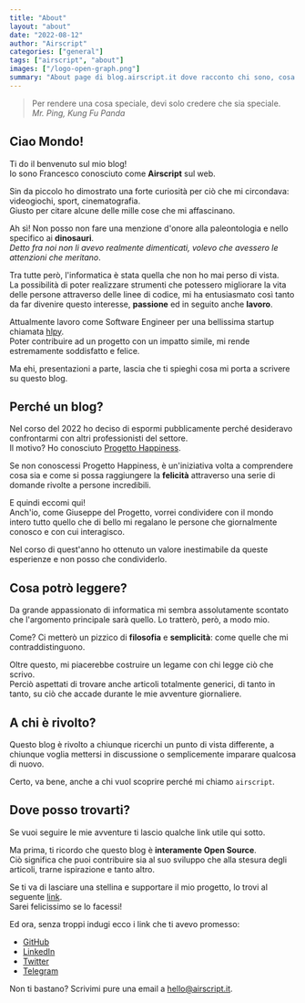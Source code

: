 ```yaml
---
title: "About"
layout: "about"
date: "2022-08-12"
author: "Airscript"
categories: ["general"]
tags: ["airscript", "about"]
images: ["/logo-open-graph.png"]
summary: "About page di blog.airscript.it dove racconto chi sono, cosa faccio e gli obiettivi del blog."
---
```

> Per rendere una cosa speciale, devi solo credere che sia speciale.  
> *Mr. Ping, Kung Fu Panda*

## Ciao Mondo!  
Ti do il benvenuto sul mio blog!  
Io sono Francesco conosciuto come **Airscript** sul web.  

Sin da piccolo ho dimostrato una forte curiosità per ciò che mi circondava: 
videogiochi, sport, cinematografia.  
Giusto per citare alcune delle mille cose che mi affascinano.  

Ah sì! Non posso non fare una menzione d'onore alla paleontologia e nello 
specifico ai **dinosauri**.  
*Detto fra noi non li avevo realmente dimenticati, volevo che avessero le attenzioni che 
meritano*.

Tra tutte però, l'informatica è stata quella che non ho mai perso di vista.  
La possibilità di poter realizzare strumenti che potessero migliorare la vita 
delle persone attraverso delle linee di codice, mi ha entusiasmato così tanto 
da far divenire questo interesse, **passione** ed in seguito anche **lavoro**.  

Attualmente lavoro come Software Engineer per una bellissima startup 
chiamata [hlpy](https://hlpy.co).  
Poter contribuire ad un progetto con un impatto simile, mi rende estremamente soddisfatto e felice.  

Ma ehi, presentazioni a parte, lascia che ti spieghi cosa mi porta a scrivere su questo blog.  

## Perché un blog?
Nel corso del 2022 ho deciso di espormi pubblicamente perché desideravo 
confrontarmi con altri professionisti del settore.  
Il motivo? Ho conosciuto [Progetto Happiness](https://progettohappiness.com/il-progetto/).  

Se non conoscessi Progetto Happiness, è un'iniziativa volta a comprendere 
cosa sia e come si possa raggiungere la **felicità** attraverso una serie 
di domande rivolte a persone incredibili.  

E quindi eccomi qui!  
Anch'io, come Giuseppe del Progetto, vorrei condividere con il mondo intero 
tutto quello che di bello mi regalano le persone che giornalmente conosco e 
con cui interagisco.  

Nel corso di quest'anno ho ottenuto un valore inestimabile da queste 
esperienze e non posso che condividerlo.  

## Cosa potrò leggere?
Da grande appassionato di informatica mi sembra assolutamente scontato che 
l'argomento principale sarà quello. Lo tratterò, però, a modo mio.  

Come? Ci metterò un pizzico di **filosofia** e **semplicità**: come quelle che mi contraddistinguono.  

Oltre questo, mi piacerebbe costruire un legame con chi legge ciò che scrivo.  
Perciò aspettati di trovare anche articoli totalmente generici, di tanto in 
tanto, su ciò che accade durante le mie avventure giornaliere.  

## A chi è rivolto?
Questo blog è rivolto a chiunque ricerchi un punto di vista differente, a 
chiunque voglia mettersi in discussione o semplicemente imparare qualcosa di nuovo.  

Certo, va bene, anche a chi vuol scoprire perché mi chiamo `airscript`.  

## Dove posso trovarti?
Se vuoi seguire le mie avventure ti lascio qualche link utile qui sotto.  

Ma prima, ti ricordo che questo blog è **interamente Open Source**.  
Ciò significa che puoi contribuire sia al suo sviluppo che alla stesura degli 
articoli, trarne ispirazione e tanto altro.  

Se ti va di lasciare una stellina e supportare il mio progetto, lo trovi al 
seguente [link](https://github.com/Airscripts/blog).  
Sarei felicissimo se lo facessi!

Ed ora, senza troppi indugi ecco i link che ti avevo promesso:  
- [GitHub](https://github.com/Airscripts)
- [LinkedIn](https://www.linkedin.com/in/airscript/)
- [Twitter](https://twitter.com/airscript)
- [Telegram](https://t.me/airscript)

Non ti bastano? Scrivimi pure una email a hello@airscript.it.
